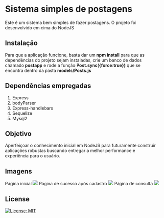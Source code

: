 # Sistema simples de postagens

Este é um sistema bem simples de fazer postagens. O projeto foi desenvolvido em cima do NodeJS

## Instalação

Para que a aplicação funcione, basta dar um **npm install** para que as dependências do projeto sejam instaladas, crie um banco de dados chamado **postapp** e rode a função **Post.sync({force:true})** que se encontra dentro da pasta **models/Posts.js**

## Dependências empregadas
1. Express
2. bodyParser
3. Express-handlebars
4. Sequelize
5. Mysql2

## Objetivo
Aperfeiçoar o conhecimento inicial em NodeJS para futuramente construir aplicações robustas buscando entregar a melhor performance e experiência para o usuário.

## Imagens
Página inicial
![](/img/pagina_inicial.PNG)
Página de sucesso após cadastro
![](/img/pagina_sucesso.PNG)
Página de consulta
![](/img/pagina_consulta.PNG)

## License
[![License: MIT](https://img.shields.io/badge/License-MIT-yellow.svg)](https://opensource.org/licenses/MIT)
